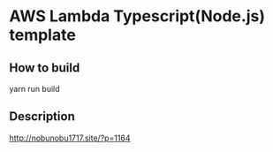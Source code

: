 # AWS Lambda Typescript(Node.js) template

## How to build

yarn run build

## Description

http://nobunobu1717.site/?p=1164
